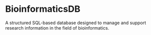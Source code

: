 # BioinformaticsDB
A structured SQL-based database designed to manage and support research information in the field of bioinformatics.
